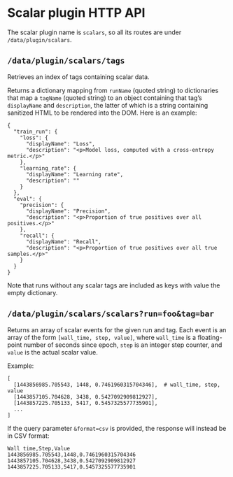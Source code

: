 # Scalar plugin HTTP API

The scalar plugin name is `scalars`, so all its routes are under
`/data/plugin/scalars`.

## `/data/plugin/scalars/tags`

Retrieves an index of tags containing scalar data.

Returns a dictionary mapping from `runName` (quoted string) to
dictionaries that map a `tagName` (quoted string) to an object
containing that tag’s `displayName` and `description`, the latter of
which is a string containing sanitized HTML to be rendered into the DOM.
Here is an example:

    {
      "train_run": {
        "loss": {
          "displayName": "Loss",
          "description": "<p>Model loss, computed with a cross-entropy metric.</p>"
        },
        "learning_rate": {
          "displayName": "Learning rate",
          "description": ""
        }
      },
      "eval": {
        "precision": {
          "displayName": "Precision",
          "description": "<p>Proportion of true positives over all positives.</p>"
        },
        "recall": {
          "displayName": "Recall",
          "description": "<p>Proportion of true positives over all true samples.</p>"
        }
      }
    }

Note that runs without any scalar tags are included as keys with value the
empty dictionary.

## `/data/plugin/scalars/scalars?run=foo&tag=bar`

Returns an array of scalar events for the given run and tag. Each event
is an array of the form `[wall_time, step, value]`, where `wall_time` is
a floating-point number of seconds since epoch, `step` is an integer
step counter, and `value` is the actual scalar value.

Example:

    [
      [1443856985.705543, 1448, 0.7461960315704346],  # wall_time, step, value
      [1443857105.704628, 3438, 0.5427092909812927],
      [1443857225.705133, 5417, 0.5457325577735901],
      ...
    ]

If the query parameter `&format=csv` is provided, the response will
instead be in CSV format:

    Wall time,Step,Value
    1443856985.705543,1448,0.7461960315704346
    1443857105.704628,3438,0.5427092909812927
    1443857225.705133,5417,0.5457325577735901
